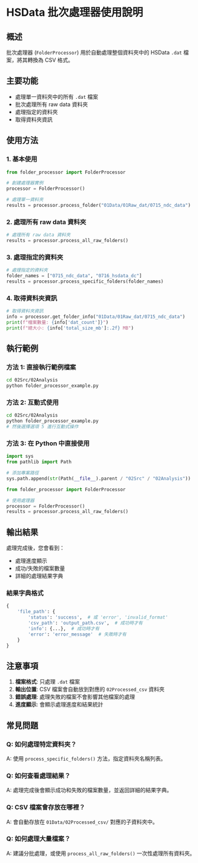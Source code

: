 # HSData 批次處理器使用說明

## 概述
批次處理器 (`FolderProcessor`) 用於自動處理整個資料夾中的 HSData `.dat` 檔案，將其轉換為 CSV 格式。

## 主要功能
- 處理單一資料夾中的所有 `.dat` 檔案
- 批次處理所有 raw data 資料夾
- 處理指定的資料夾
- 取得資料夾資訊

## 使用方法

### 1. 基本使用

```python
from folder_processor import FolderProcessor

# 創建處理器實例
processor = FolderProcessor()

# 處理單一資料夾
results = processor.process_folder("01Data/01Raw_dat/0715_ndc_data")
```

### 2. 處理所有 raw data 資料夾

```python
# 處理所有 raw data 資料夾
results = processor.process_all_raw_folders()
```

### 3. 處理指定的資料夾

```python
# 處理指定的資料夾
folder_names = ["0715_ndc_data", "0716_hsdata_dc"]
results = processor.process_specific_folders(folder_names)
```

### 4. 取得資料夾資訊

```python
# 取得資料夾資訊
info = processor.get_folder_info("01Data/01Raw_dat/0715_ndc_data")
print(f"檔案數量: {info['dat_count']}")
print(f"總大小: {info['total_size_mb']:.2f} MB")
```

## 執行範例

### 方法 1: 直接執行範例檔案
```bash
cd 02Src/02Analysis
python folder_processor_example.py
```

### 方法 2: 互動式使用
```bash
cd 02Src/02Analysis
python folder_processor_example.py
# 然後選擇選項 5 進行互動式操作
```

### 方法 3: 在 Python 中直接使用
```python
import sys
from pathlib import Path

# 添加專案路徑
sys.path.append(str(Path(__file__).parent / "02Src" / "02Analysis"))

from folder_processor import FolderProcessor

# 使用處理器
processor = FolderProcessor()
results = processor.process_all_raw_folders()
```

## 輸出結果

處理完成後，您會看到：
- 處理進度顯示
- 成功/失敗的檔案數量
- 詳細的處理結果字典

### 結果字典格式
```python
{
    'file_path': {
        'status': 'success',  # 或 'error', 'invalid_format'
        'csv_path': 'output_path.csv',  # 成功時才有
        'info': {...},  # 成功時才有
        'error': 'error_message'  # 失敗時才有
    }
}
```

## 注意事項

1. **檔案格式**: 只處理 `.dat` 檔案
2. **輸出位置**: CSV 檔案會自動放到對應的 `02Processed_csv` 資料夾
3. **錯誤處理**: 處理失敗的檔案不會影響其他檔案的處理
4. **進度顯示**: 會顯示處理進度和結果統計

## 常見問題

### Q: 如何處理特定資料夾？
A: 使用 `process_specific_folders()` 方法，指定資料夾名稱列表。

### Q: 如何查看處理結果？
A: 處理完成後會顯示成功和失敗的檔案數量，並返回詳細的結果字典。

### Q: CSV 檔案會存放在哪裡？
A: 會自動存放在 `01Data/02Processed_csv/` 對應的子資料夾中。

### Q: 如何處理大量檔案？
A: 建議分批處理，或使用 `process_all_raw_folders()` 一次性處理所有資料夾。 